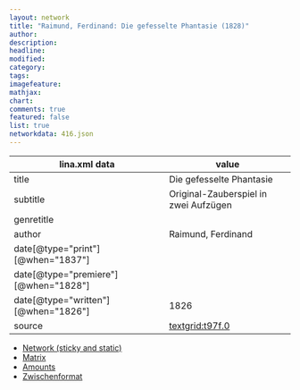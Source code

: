 ```yaml
---
layout: network
title: "Raimund, Ferdinand: Die gefesselte Phantasie (1828)"
author:
description:
headline:
modified:
category:
tags:
imagefeature: 
mathjax: 
chart: 
comments: true
featured: false
list: true
networkdata: 416.json
---
```

lina.xml data  | value
------------- | -------------
title|Die gefesselte Phantasie
subtitle|Original-Zauberspiel in zwei Aufzügen
genretitle|
author|Raimund, Ferdinand
date[@type="print"][@when="1837"]|
date[@type="premiere"][@when="1828"]|
date[@type="written"][@when="1826"]|1826
source|[textgrid:t97f.0](https://textgridlab.org/1.0/tgcrud-public/rest/textgrid:t97f.0/data)



* [Network (sticky and static)](/linas/network416)
* [Matrix](/linas/matrix416)
* [Amounts](/linas/amount416)
* [Zwischenformat](/linas/lina416 )
